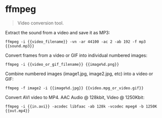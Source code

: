 ffmpeg
======

> Video conversion tool.

Extract the sound from a video and save it as MP3:

    ffmpeg -i {{video_filename}} -vn -ar 44100 -ac 2 -ab 192 -f mp3 {{sound.mp3}}

Convert frames from a video or GIF into individual numbered images:

    ffmpeg -i {{video_or_gif_filename}} {{image%d.png}}

Combine numbered images (image1.jpg, image2.jpg, etc) into a video or GIF:

    ffmpeg -f image2 -i {{image%d.jpg}} {{video.mpg_or_video.gif}}

Convert AVI video to MP4. AAC Audio @ 128kbit, Video @ 1250Kbit:

    ffmpeg -i {{in.avi}} -acodec libfaac -ab 128k -vcodec mpeg4 -b 1250K {{out.mp4}}
